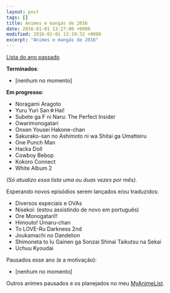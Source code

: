 ```yaml
---
layout: post
tags: []
title: Animes e mangás de 2016
date: 2016-01-01 13:27:00 +0000
modified: 2016-01-01 13:19:32 +0000
excerpt: "Animes e mangás de 2016"
---
```


[Lista do ano passado](https://qgustavor.tk/animes-assistidos-e-mangás-de-2015)

**Terminados**:

-   [nenhum no momento]

**Em progresso**:

-   Noragami Aragoto
-   Yuru Yuri San☆Hai!
-   Subete ga F ni Naru: The Perfect Insider
-   Owarimonogatari
-   Onsen Yousei Hakone-chan
-   Sakurako-san no Ashimoto ni wa Shitai ga Umatteiru
-   One Punch Man
-   Hacka Doll
-   Cowboy Bebop
-   Kokoro Connect
-   White Album 2

*(Só atualizo essa lista uma ou duas vezes por mês).*

Esperando novos episódios serem lançados e/ou traduzidos:

-   Diversos especiais e OVAs
-   Nisekoi: (estou assistindo de novo em português)
-   Ore Monogatari!!
-   Himouto! Umaru-chan
-   To LOVE-Ru Darkness 2nd
-   Joukamachi no Dandelion
-   Shimoneta to Iu Gainen ga Sonzai Shinai Taikutsu na Sekai
-   Uchuu Kyoudai

Pausados esse ano (e a motivação):

-   [nenhum no momento]

Outros animes pausados e os planejados no meu
[MyAnimeList](http://myanimelist.net/animelist/qgustavor&status=6&order=0).
